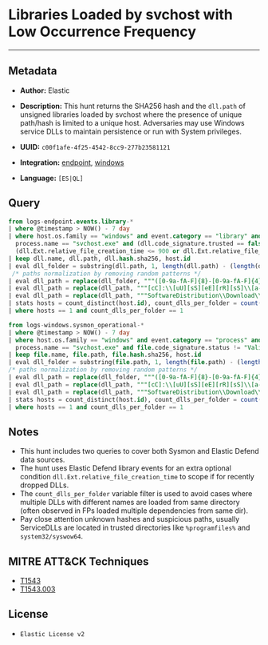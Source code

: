 # Libraries Loaded by svchost with Low Occurrence Frequency

---

## Metadata

- **Author:** Elastic
- **Description:** This hunt returns the SHA256 hash and the `dll.path` of unsigned libraries loaded by svchost where the presence of unique path/hash is limited to a unique host. Adversaries may use Windows service DLLs to maintain persistence or run with System privileges.

- **UUID:** `c00f1afe-4f25-4542-8cc9-277b23581121`
- **Integration:** [endpoint](https://docs.elastic.co/integrations/endpoint), [windows](https://docs.elastic.co/integrations/windows)
- **Language:** `[ES|QL]`

## Query

```sql
from logs-endpoint.events.library-*
| where @timestamp > NOW() - 7 day
| where host.os.family == "windows" and event.category == "library" and event.action == "load" and
  process.name == "svchost.exe" and (dll.code_signature.trusted == false or dll.code_signature.exists == false) and dll.hash.sha256 like "?*" and
  (dll.Ext.relative_file_creation_time <= 900 or dll.Ext.relative_file_name_modify_time <= 900)
| keep dll.name, dll.path, dll.hash.sha256, host.id
| eval dll_folder = substring(dll.path, 1, length(dll.path) - (length(dll.name) + 1))
 /* paths normalization by removing random patterns */
| eval dll_path = replace(dll_folder, """([0-9a-fA-F]{8}-[0-9a-fA-F]{4}-[0-9a-fA-F]{4}-[0-9a-fA-F]{4}-[0-9a-fA-F]{12}|ns[a-z][A-Z0-9]{3,4}\.tmp|DX[A-Z0-9]{3,4}\.tmp|7z[A-Z0-9]{3,5}\.tmp|[0-9\.\-\_]{3,})""", "replaced")
| eval dll_path = replace(dll_path, """[cC]:\\[uU][sS][eE][rR][sS]\\[a-zA-Z0-9\.\-\_\$~]+\\""", "C:\\\\users\\\\user\\\\")
| eval dll_path = replace(dll_path, """SoftwareDistribution\\Download\\[a-z0-9]+""", """SoftwareDistribution\\Download\\""")
| stats hosts = count_distinct(host.id), count_dlls_per_folder = count(dll_path) by dll_path, dll.name, dll.hash.sha256
| where hosts == 1 and count_dlls_per_folder == 1
```

```sql
from logs-windows.sysmon_operational-*
| where @timestamp > NOW() - 7 day
| where host.os.family == "windows" and event.category == "process" and event.action == "Image loaded" and
  process.name == "svchost.exe" and file.code_signature.status != "Valid" and file.hash.sha256 like "?*"
| keep file.name, file.path, file.hash.sha256, host.id
| eval dll_folder = substring(file.path, 1, length(file.path) - (length(file.name) + 1))
/* paths normalization by removing random patterns */
| eval dll_path = replace(dll_folder, """([0-9a-fA-F]{8}-[0-9a-fA-F]{4}-[0-9a-fA-F]{4}-[0-9a-fA-F]{4}-[0-9a-fA-F]{12}|ns[a-z][A-Z0-9]{3,4}\.tmp|DX[A-Z0-9]{3,4}\.tmp|7z[A-Z0-9]{3,5}\.tmp|[0-9\.\-\_]{3,})""", "replaced")
| eval dll_path = replace(dll_path, """[cC]:\\[uU][sS][eE][rR][sS]\\[a-zA-Z0-9\.\-\_\$~]+\\""", "C:\\\\users\\\\user\\\\")
| eval dll_path = replace(dll_path, """SoftwareDistribution\\Download\\[a-z0-9]+""", """SoftwareDistribution\\Download\\""")
| stats hosts = count_distinct(host.id), count_dlls_per_folder = count(dll_path) by dll_path, file.name, file.hash.sha256
| where hosts == 1 and count_dlls_per_folder == 1
```

## Notes

- This hunt includes two queries to cover both Sysmon and Elastic Defend data sources.
- The hunt uses Elastic Defend library events for an extra optional condition `dll.Ext.relative_file_creation_time` to scope if for recently dropped DLLs.
- The `count_dlls_per_folder` variable filter is used to avoid cases where multiple DLLs with different names are loaded from same directory (often observed in FPs loaded multiple dependencies from same dir).
- Pay close attention unknown hashes and suspicious paths, usually ServiceDLLs are located in trusted directories like `%programfiles%` and `system32/syswow64`.
## MITRE ATT&CK Techniques

- [T1543](https://attack.mitre.org/techniques/T1543)
- [T1543.003](https://attack.mitre.org/techniques/T1543/003)

## License

- `Elastic License v2`
